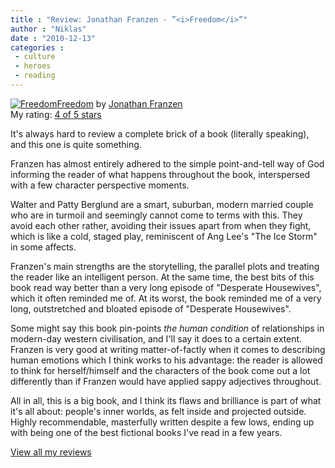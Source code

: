 ```yaml
---
title : "Review: Jonathan Franzen - ”<i>Freedom</i>”"
author : "Niklas"
date : "2010-12-13"
categories : 
 - culture
 - heroes
 - reading
---
```


[![Freedom](http://ecx.images-amazon.com/images/I/51ZImwwQC7L._SX106_.jpg)](http://www.goodreads.com/book/show/8332846-freedom)[Freedom](http://www.goodreads.com/book/show/8332846-freedom) by [Jonathan Franzen](http://www.goodreads.com/author/show/2578.Jonathan_Franzen)  
My rating: [4 of 5 stars](http://www.goodreads.com/review/show/118183518)  
  
It's always hard to review a complete brick of a book (literally speaking), and this one is quite something.  
  
Franzen has almost entirely adhered to the simple point-and-tell way of God informing the reader of what happens throughout the book, interspersed with a few character perspective moments.  
  
Walter and Patty Berglund are a smart, suburban, modern married couple who are in turmoil and seemingly cannot come to terms with this. They avoid each other rather, avoiding their issues apart from when they fight, which is like a cold, staged play, reminiscent of Ang Lee's "The Ice Storm" in some affects.  
  
Franzen's main strengths are the storytelling, the parallel plots and treating the reader like an intelligent person. At the same time, the best bits of this book read way better than a very long episode of "Desperate Housewives", which it often reminded me of. At its worst, the book reminded me of a very long, outstretched and bloated episode of "Desperate Housewives".  
  
Some might say this book pin-points _the human condition_ of relationships in modern-day western civilisation, and I'll say it does to a certain extent. Franzen is very good at writing matter-of-factly when it comes to describing human emotions which I think works to his advantage: the reader is allowed to think for herself/himself and the characters of the book come out a lot differently than if Franzen would have applied sappy adjectives throughout.  
  
All in all, this is a big book, and I think its flaws and brilliance is part of what it's all about: people's inner worlds, as felt inside and projected outside. Highly recommendable, masterfully written despite a few lows, ending up with being one of the best fictional books I've read in a few years.  
  
[View all my reviews](http://www.goodreads.com/review/list/2106358-niklas-pivic)
